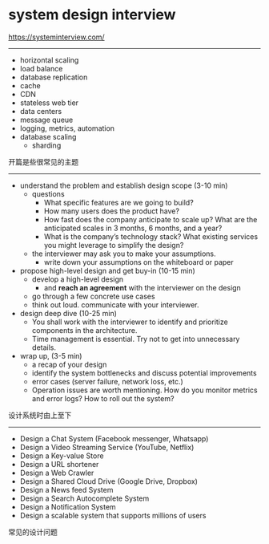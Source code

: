 # system design interview

https://systeminterview.com/

---

- horizontal scaling
- load balance
- database replication
- cache
- CDN
- stateless web tier
- data centers
- message queue
- logging, metrics, automation
- database scaling
    - sharding

开篇是些很常见的主题

---

- understand the problem and establish design scope (3-10 min)
    - questions
        - What specific features are we going to build?
        - How many users does the product have?
        - How fast does the company anticipate to scale up? What are the anticipated scales in 3 months, 6 months, and a year?
        - What is the company’s technology stack? What existing services you might leverage to simplify the design?
    - the interviewer may ask you to make your assumptions.
        - write down your assumptions on the whiteboard or paper
- propose high-level design and get buy-in (10-15 min)
    - develop a high-level design
        - and **reach an agreement** with the interviewer on the design
    - go through a few concrete use cases
    - think out loud. communicate with your interviewer.
- design deep dive (10-25 min)
    - You shall work with the interviewer to identify and prioritize components in the architecture.
    - Time management is essential. Try not to get into unnecessary details.
- wrap up, (3-5 min)
    - a recap of your design
    - identify the system bottlenecks and discuss potential improvements
    - error cases (server failure, network loss, etc.)
    - Operation issues are worth mentioning. How do you monitor metrics and error logs? How to roll out the system?

设计系统时由上至下

---

- Design a Chat System (Facebook messenger, Whatsapp)
- Design a Video Streaming Service (YouTube, Netflix)
- Design a Key-value Store
- Design a URL shortener
- Design a Web Crawler
- Design a Shared Cloud Drive (Google Drive, Dropbox)
- Design a News feed System
- Design a Search Autocomplete System
- Design a Notification System
- Design a scalable system that supports millions of users

常见的设计问题
